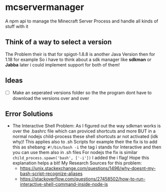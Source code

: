 # mcservermanager

A npm api to manage the Minecraft Server Process and handle all kinds of stuff with it

## Think of a way to select a version

The Problem their is that for spigot-1.8.8 is another Java Version then for 1.18 for example
So i have to think about a sdk manager like **sdkman** or **Jabba** later i could implement
support for both of them!

## Ideas

- [ ] Make an seperated versions folder so the the program dont have to download the versions over and over

## Error Solutions

- The Interactive Shell Problem:
  As I figured out the way sdkman works is over the .bashrc file which can proviced shortcuts and more
  BUT in a normal nodejs child-process these shell shortcuts ar not activated (idk why)!
  This applies also to .sh Scripts for example their the fix is to add this as shebang:
  `#!/bin/bash -i` the tag i stands for Interactive and then you can use them also in .sh files
  For nodejs the fix is similar `child_process.spawn('bash', ['-i'])` I added the i flag!
  Hope this explanation helps a bit!
  My Research Sources for this problem:
  - https://unix.stackexchange.com/questions/1496/why-doesnt-my-bash-script-recognize-aliases
  - https://stackoverflow.com/questions/27458502/how-to-run-interactive-shell-command-inside-node-js
